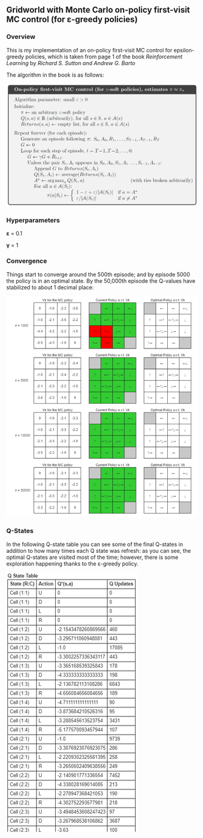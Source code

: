 ## Gridworld with Monte Carlo on-policy first-visit MC control (for ε-greedy policies)

### Overview

This is my implementation of an on-policy first-visit MC control for epsilon-greedy policies, which is taken from page 1 of the book *Reinforcement Learning* by *Richard S. Sutton and Andrew G. Barto*

The algorithm in the book is as follows:

![Algorithm](img/algo.png?raw=true "MC Algorithm")

### Hyperparameters

**ε** = 0.1

**γ** = 1

### Convergence

Things start to converge around the 500th episode; and by episode 5000 the policy is in an optimal state. By the 50,000th episode the Q-values have stabilized to about 1 decimal place:

![Convergence](img/gridworld.png?raw=true "Convergence")

### Q-States

In the following Q-state table you can see some of the final Q-states in addition to how many times each Q state was refresh: as you can see, the optimal Q-states are visited most of the time; however, there is some exploration happening thanks to the ε-greedy policy.

![QStates](img/qstates.png?raw=true "Q-States")

